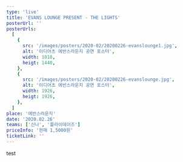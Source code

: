 ```yaml
---
type: 'live'
title: 'EVANS LOUNGE PRESENT - THE LIGHTS'
posterUrl: ''
posterUrls:
  [
    {
      src: '/images/posters/2020-02/20200226-evanslounge1.jpg',
      alt: '이디어츠 에반스라운지 공연 포스터',
      width: 1018,
      heigt: 1440,
    },
    {
      src: '/images/posters/2020-02/20200226-evanslounge.jpg',
      alt: '이디어츠 에반스라운지 공연 포스터',
      width: 1926,
      heigt: 1926,
    },
  ]
place: '에반스라운지'
date: '2020.02.26'
teams: ['신나', '플라이데이즈']
priceInfo: '현매 1,5000원'
ticketLink: ''
---
```


test
